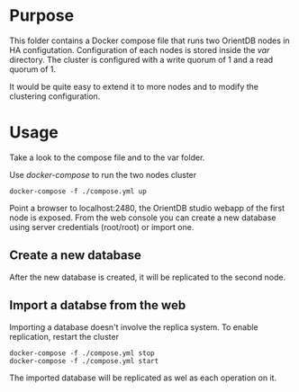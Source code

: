 # Purpose

This folder contains a Docker compose file that runs two OrientDB nodes in HA configutation.
Configuration of each nodes is stored inside the *var* directory.
The cluster is configured with a write quorum of 1 and a read quorum of 1.

It would be quite easy to extend it to more nodes and to modify the clustering configuration.

# Usage

Take a look to the compose file and to the var folder.

Use *docker-compose*  to run the two nodes cluster

```shell
docker-compose -f ./compose.yml up
```

Point a browser to localhost:2480, the OrientDB studio webapp of the first node is exposed.
From the web console you can create a new database using server credentials (root/root) or import one.

## Create a new database

After the new database is created, it will be replicated to the second node.

## Import a databse from the web

Importing a database doesn't involve the replica system. To enable replication, restart the cluster

```shell
docker-compose -f ./compose.yml stop
docker-compose -f ./compose.yml start
```

The imported database will be replicated as wel as each operation on it.


